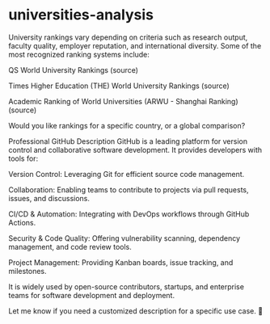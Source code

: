 # universities-analysis
University rankings vary depending on criteria such as research output, faculty quality, employer reputation, and international diversity. Some of the most recognized ranking systems include:

QS World University Rankings (source)

Times Higher Education (THE) World University Rankings (source)

Academic Ranking of World Universities (ARWU - Shanghai Ranking) (source)

Would you like rankings for a specific country, or a global comparison?

Professional GitHub Description
GitHub is a leading platform for version control and collaborative software development. It provides developers with tools for:

Version Control: Leveraging Git for efficient source code management.

Collaboration: Enabling teams to contribute to projects via pull requests, issues, and discussions.

CI/CD & Automation: Integrating with DevOps workflows through GitHub Actions.

Security & Code Quality: Offering vulnerability scanning, dependency management, and code review tools.

Project Management: Providing Kanban boards, issue tracking, and milestones.

It is widely used by open-source contributors, startups, and enterprise teams for software development and deployment.

Let me know if you need a customized description for a specific use case. 🚀

